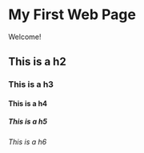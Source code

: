 # My First Web Page

Welcome!

## This is a h2

### This is a h3

#### This is a h4

##### This is a h5

###### This is a h6